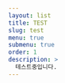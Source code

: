 ```yaml
---
layout: list
title: TEST
slug: test
menu: true
submenu: true
order: 1
description: >
  테스트중입니다.
---
```

